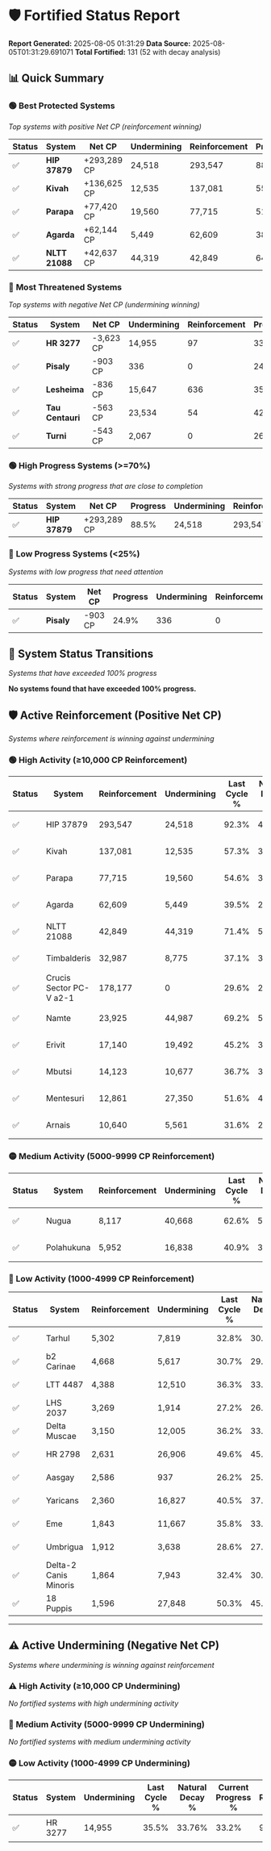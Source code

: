 # 🛡️ Fortified Status Report

**Report Generated:** 2025-08-05 01:31:29
**Data Source:** 2025-08-05T01:31:29.691071
**Total Fortified:** 131 (52 with decay analysis)

## 📊 Quick Summary

### 🟢 **Best Protected Systems**
*Top systems with positive Net CP (reinforcement winning)*

| Status | System | Net CP | Undermining | Reinforcement | Progress |
|--------|--------|--------|-------------|---------------|----------|
| ✅ | **HIP 37879** | +293,289 CP | 24,518 | 293,547 | 88.5% |
| ✅ | **Kivah** | +136,625 CP | 12,535 | 137,081 | 55.4% |
| ✅ | **Parapa** | +77,420 CP | 19,560 | 77,715 | 51.6% |
| ✅ | **Agarda** | +62,144 CP | 5,449 | 62,609 | 38.7% |
| ✅ | **NLTT 21088** | +42,637 CP | 44,319 | 42,849 | 64.6% |

### 🔴 **Most Threatened Systems**
*Top systems with negative Net CP (undermining winning)*

| Status | System | Net CP | Undermining | Reinforcement | Progress |
|--------|--------|--------|-------------|---------------|----------|
| ✅ | **HR 3277** | -3,623 CP | 14,955 | 97 | 33.2% |
| ✅ | **Pisaly** | -903 CP | 336 | 0 | 24.9% |
| ✅ | **Lesheima** | -836 CP | 15,647 | 636 | 35.8% |
| ✅ | **Tau Centauri** | -563 CP | 23,534 | 54 | 42.3% |
| ✅ | **Turni** | -543 CP | 2,067 | 0 | 26.5% |

### 🟢 **High Progress Systems (>=70%)**
*Systems with strong progress that are close to completion*

| Status | System | Net CP | Progress | Undermining | Reinforcement |
|--------|--------|--------|----------|-------------|---------------|
| ✅ | **HIP 37879** | +293,289 CP | 88.5% | 24,518 | 293,547 |

### 🔴 **Low Progress Systems (<25%)**
*Systems with low progress that need attention*

| Status | System | Net CP | Progress | Undermining | Reinforcement |
|--------|--------|--------|----------|-------------|---------------|
| ✅ | **Pisaly** | -903 CP | 24.9% | 336 | 0 |
## 🔄 System Status Transitions
*Systems that have exceeded 100% progress*

**No systems found that have exceeded 100% progress.**

## 🛡️ Active Reinforcement (Positive Net CP)
*Systems where reinforcement is winning against undermining*

### 🟢 High Activity (≥10,000 CP Reinforcement)

| Status | System | Reinforcement | Undermining | Last Cycle % | Natural Decay % | Current Progress % | Current CP | Net CP | Activity |
|--------|--------|---------------|-------------|--------------|-----------------|-------------------|------------|--------|----------|
| ✅ | HIP 37879 | 293,547 | 24,518 | 92.3% | 43.38% | 88.5% | 575,250 | +293,289 | 🟢 High Reinforcement |
| ✅ | Kivah | 137,081 | 12,535 | 57.3% | 34.38% | 55.4% | 360,099 | +136,625 | 🟢 High Reinforcement |
| ✅ | Parapa | 77,715 | 19,560 | 54.6% | 39.69% | 51.6% | 335,400 | +77,420 | 🟢 High Reinforcement |
| ✅ | Agarda | 62,609 | 5,449 | 39.5% | 29.14% | 38.7% | 251,550 | +62,144 | 🟢 High Reinforcement |
| ✅ | NLTT 21088 | 42,849 | 44,319 | 71.4% | 58.04% | 64.6% | 419,899 | +42,637 | 🟢 High Reinforcement |
| ✅ | Timbalderis | 32,987 | 8,775 | 37.1% | 30.93% | 35.8% | 232,700 | +31,626 | 🟢 High Reinforcement |
| ✅ | Crucis Sector PC-V a2-1 | 178,177 | 0 | 29.6% | 25.00% | 29.6% | 192,400 | +29,900 | 🟢 High Reinforcement |
| ✅ | Namte | 23,925 | 44,987 | 69.2% | 58.63% | 62.3% | 404,950 | +23,846 | 🟢 High Reinforcement |
| ✅ | Erivit | 17,140 | 19,492 | 45.2% | 39.61% | 42.2% | 274,300 | +16,811 | 🟢 High Reinforcement |
| ✅ | Mbutsi | 14,123 | 10,677 | 36.7% | 33.00% | 35.1% | 228,150 | +13,655 | 🟢 High Reinforcement |
| ✅ | Mentesuri | 12,861 | 27,350 | 51.6% | 45.46% | 47.4% | 308,100 | +12,592 | 🟢 High Reinforcement |
| ✅ | Arnais | 10,640 | 5,561 | 31.6% | 29.15% | 30.7% | 199,550 | +10,077 | 🟢 High Reinforcement |

### 🟡 Medium Activity (5000-9999 CP Reinforcement)

| Status | System | Reinforcement | Undermining | Last Cycle % | Natural Decay % | Current Progress % | Current CP | Net CP | Activity |
|--------|--------|---------------|-------------|--------------|-----------------|-------------------|------------|--------|----------|
| ✅ | Nugua | 8,117 | 40,668 | 62.6% | 55.13% | 56.3% | 365,949 | +7,614 | 🟡 Medium Reinforcement |
| ✅ | Polahukuna | 5,952 | 16,838 | 40.9% | 37.47% | 38.3% | 248,949 | +5,378 | 🟡 Medium Reinforcement |

### 🔴 Low Activity (1000-4999 CP Reinforcement)

| Status | System | Reinforcement | Undermining | Last Cycle % | Natural Decay % | Current Progress % | Current CP | Net CP | Activity |
|--------|--------|---------------|-------------|--------------|-----------------|-------------------|------------|--------|----------|
| ✅ | Tarhul | 5,302 | 7,819 | 32.8% | 30.86% | 31.6% | 205,400 | +4,799 | 🔵 Low Reinforcement |
| ✅ | b2 Carinae | 4,668 | 5,617 | 30.7% | 29.17% | 29.8% | 193,700 | +4,080 | 🔵 Low Reinforcement |
| ✅ | LTT 4487 | 4,388 | 12,510 | 36.3% | 33.89% | 34.4% | 223,599 | +3,297 | 🔵 Low Reinforcement |
| ✅ | LHS 2037 | 3,269 | 1,914 | 27.2% | 26.48% | 26.9% | 174,849 | +2,737 | 🔵 Low Reinforcement |
| ✅ | Delta Muscae | 3,150 | 12,005 | 36.2% | 33.99% | 34.4% | 223,599 | +2,690 | 🔵 Low Reinforcement |
| ✅ | HR 2798 | 2,631 | 26,906 | 49.6% | 45.14% | 45.5% | 295,750 | +2,364 | 🔵 Low Reinforcement |
| ✅ | Aasgay | 2,586 | 937 | 26.2% | 25.78% | 26.1% | 169,650 | +2,084 | 🔵 Low Reinforcement |
| ✅ | Yaricans | 2,360 | 16,827 | 40.5% | 37.60% | 37.9% | 246,350 | +1,967 | 🔵 Low Reinforcement |
| ✅ | Eme | 1,843 | 11,667 | 35.8% | 33.78% | 34.0% | 221,000 | +1,440 | 🔵 Low Reinforcement |
| ✅ | Umbrigua | 1,912 | 3,638 | 28.6% | 27.78% | 28.0% | 182,000 | +1,420 | 🔵 Low Reinforcement |
| ✅ | Delta-2 Canis Minoris | 1,864 | 7,943 | 32.4% | 30.98% | 31.2% | 202,800 | +1,402 | 🔵 Low Reinforcement |
| ✅ | 18 Puppis | 1,596 | 27,848 | 50.3% | 45.80% | 46.0% | 299,000 | +1,288 | 🔵 Low Reinforcement |


---

## ⚠️ Active Undermining (Negative Net CP)
*Systems where undermining is winning against reinforcement*

### ⚠️ High Activity (≥10,000 CP Undermining)

*No fortified systems with high undermining activity*

### 🔶 Medium Activity (5000-9999 CP Undermining)

*No fortified systems with medium undermining activity*

### 🟡 Low Activity (1000-4999 CP Undermining)

| Status | System | Undermining | Last Cycle % | Natural Decay % | Current Progress % | Reinforcement | Current CP | Net CP | Activity |
|--------|--------|-------------|--------------|-----------------|-------------------|---------------|------------|--------|----------|
| ✅ | HR 3277 | 14,955 | 35.5% | 33.76% | 33.2% | 97 | 215,800 | -3,623 | 🟡 Low Undermining |
